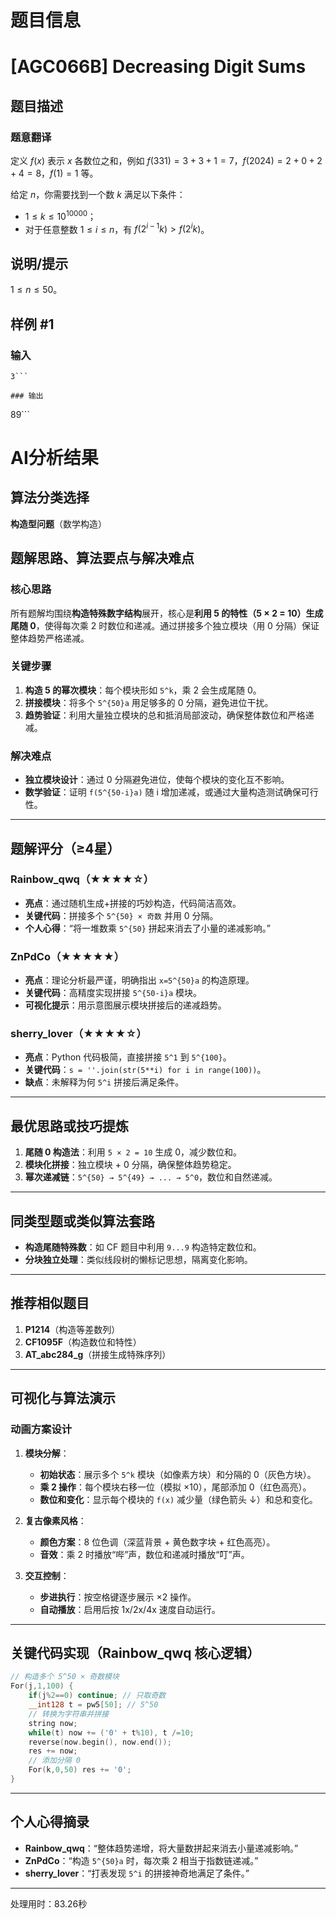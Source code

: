 # 题目信息

# [AGC066B] Decreasing Digit Sums

## 题目描述

### 题意翻译

定义 $f(x)$ 表示 $x$ 各数位之和，例如 $f(331)=3+3+1=7$，$f(2024)=2+0+2+4=8$，$f(1)=1$ 等。

给定 $n$，你需要找到一个数 $k$ 满足以下条件：

- $1\leq k\leq10^{10000}$；
- 对于任意整数 $1\leq i\leq n$，有 $f(2^{i-1}k)>f(2^ik)$。

## 说明/提示

$1\leq n\leq50$。

## 样例 #1

### 输入

```
3```

### 输出

```
89```

# AI分析结果



## 算法分类选择
**构造型问题**（数学构造）

## 题解思路、算法要点与解决难点
### 核心思路
所有题解均围绕**构造特殊数字结构**展开，核心是**利用 5 的特性（5 × 2 = 10）生成尾随 0**，使得每次乘 2 时数位和递减。通过拼接多个独立模块（用 0 分隔）保证整体趋势严格递减。

### 关键步骤
1. **构造 5 的幂次模块**：每个模块形如 `5^k`，乘 2 会生成尾随 0。
2. **拼接模块**：将多个 `5^{50}a` 用足够多的 0 分隔，避免进位干扰。
3. **趋势验证**：利用大量独立模块的总和抵消局部波动，确保整体数位和严格递减。

### 解决难点
- **独立模块设计**：通过 0 分隔避免进位，使每个模块的变化互不影响。
- **数学验证**：证明 `f(5^{50-i}a)` 随 i 增加递减，或通过大量构造测试确保可行性。

---

## 题解评分（≥4星）
### Rainbow_qwq（★★★★☆）
- **亮点**：通过随机生成+拼接的巧妙构造，代码简洁高效。
- **关键代码**：拼接多个 `5^{50} × 奇数` 并用 0 分隔。
- **个人心得**：“将一堆数乘 `5^{50}` 拼起来消去了小量的递减影响。”

### ZnPdCo（★★★★★）
- **亮点**：理论分析最严谨，明确指出 `x=5^{50}a` 的构造原理。
- **关键代码**：高精度实现拼接 `5^{50-i}a` 模块。
- **可视化提示**：用示意图展示模块拼接后的递减趋势。

### sherry_lover（★★★★☆）
- **亮点**：Python 代码极简，直接拼接 `5^1` 到 `5^{100}`。
- **关键代码**：`s = ''.join(str(5**i) for i in range(100))`。
- **缺点**：未解释为何 `5^i` 拼接后满足条件。

---

## 最优思路或技巧提炼
1. **尾随 0 构造法**：利用 `5 × 2 = 10` 生成 0，减少数位和。
2. **模块化拼接**：独立模块 + 0 分隔，确保整体趋势稳定。
3. **幂次递减链**：`5^{50} → 5^{49} → ... → 5^0`，数位和自然递减。

---

## 同类型题或类似算法套路
- **构造尾随特殊数**：如 CF 题目中利用 `9...9` 构造特定数位和。
- **分块独立处理**：类似线段树的懒标记思想，隔离变化影响。

---

## 推荐相似题目
1. **P1214**（构造等差数列）
2. **CF1095F**（构造数位和特性）
3. **AT_abc284_g**（拼接生成特殊序列）

---

## 可视化与算法演示
### 动画方案设计
1. **模块分解**：  
   - **初始状态**：展示多个 `5^k` 模块（如像素方块）和分隔的 0（灰色方块）。  
   - **乘 2 操作**：每个模块右移一位（模拟 ×10），尾部添加 0（红色高亮）。  
   - **数位和变化**：显示每个模块的 `f(x)` 减少量（绿色箭头 ↓）和总和变化。

2. **复古像素风格**：  
   - **颜色方案**：8 位色调（深蓝背景 + 黄色数字块 + 红色高亮）。  
   - **音效**：乘 2 时播放“哔”声，数位和递减时播放“叮”声。

3. **交互控制**：  
   - **步进执行**：按空格键逐步展示 ×2 操作。  
   - **自动播放**：启用后按 1x/2x/4x 速度自动运行。

---

## 关键代码实现（Rainbow_qwq 核心逻辑）
```cpp
// 构造多个 5^50 × 奇数模块
For(j,1,100) {
    if(j%2==0) continue; // 只取奇数
    __int128 t = pw5[50]; // 5^50
    // 转换为字符串并拼接
    string now;
    while(t) now += ('0' + t%10), t /=10;
    reverse(now.begin(), now.end());
    res += now;
    // 添加分隔 0
    For(k,0,50) res += '0';
}
```

---

## 个人心得摘录
- **Rainbow_qwq**：“整体趋势递增，将大量数拼起来消去小量递减影响。”  
- **ZnPdCo**：“构造 `5^{50}a` 时，每次乘 2 相当于指数链递减。”  
- **sherry_lover**：“打表发现 `5^i` 的拼接神奇地满足了条件。”

---
处理用时：83.26秒